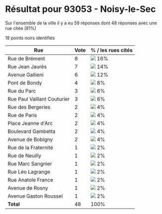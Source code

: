 # Résultat pour 93053 - Noisy-le-Sec

Sur l'ensemble de la ville il y a eu 59 réponses dont 48 réponses avec une rue citée (81%)

18 points noirs identifiés

| Rue | Vote | % / les rues cités|
|-----|------|-------------------|
| Rue de Brément | 8 | <img src="../../img/bar_16.gif" />&nbsp;16%|
| Rue Jean Jaurès | 7 | <img src="../../img/bar_14.gif" />&nbsp;14%|
| Avenue Gallieni | 6 | <img src="../../img/bar_12.gif" />&nbsp;12%|
| Pont de Bondy | 4 | <img src="../../img/bar_8.gif" />&nbsp;8%|
| Rue du Parc | 3 | <img src="../../img/bar_6.gif" />&nbsp;6%|
| Rue Paul Vaillant Couturier | 3 | <img src="../../img/bar_6.gif" />&nbsp;6%|
| Rue des Bergeries | 2 | <img src="../../img/bar_4.gif" />&nbsp;4%|
| Rue de Paris | 2 | <img src="../../img/bar_4.gif" />&nbsp;4%|
| Place Jeanne d'Arc | 2 | <img src="../../img/bar_4.gif" />&nbsp;4%|
| Boulevard Gambetta | 2 | <img src="../../img/bar_4.gif" />&nbsp;4%|
| Avenue de Bobigny | 2 | <img src="../../img/bar_4.gif" />&nbsp;4%|
| Rue de la Fraternité | 1 | <img src="../../img/bar_2.gif" />&nbsp;2%|
| Rue de Neuilly | 1 | <img src="../../img/bar_2.gif" />&nbsp;2%|
| Rue Marc Sangnier | 1 | <img src="../../img/bar_2.gif" />&nbsp;2%|
| Rue Léo Lagrange | 1 | <img src="../../img/bar_2.gif" />&nbsp;2%|
| Rue Anatole France | 1 | <img src="../../img/bar_2.gif" />&nbsp;2%|
| Avenue de Rosny | 1 | <img src="../../img/bar_2.gif" />&nbsp;2%|
| Avenue Gaston Roussel | 1 | <img src="../../img/bar_2.gif" />&nbsp;2%|
| **Total** | 48 | 100%|
